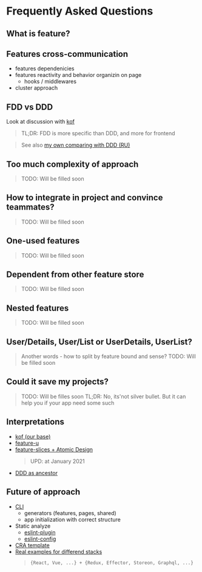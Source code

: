 # Frequently Asked Questions

## What is feature?


## Features cross-communication
- features dependenicies
- features reactivity and behavior organizin on page
   - hooks / middlewares
- cluster approach

## FDD vs DDD
Look at discussion with [kof](https://github.com/kof/feature-driven-architecture/issues/13)

> TL;DR: FDD is more specific than DDD, and more for frontend

> See also [my own comparing with DDD (RU)](https://www.notion.so/Frontend-Architecture-2aee8b123a2540958526419267cf7b32)

## Too much complexity of approach
> TODO: Will be filled soon

## How to integrate in project and convince teammates?
> TODO: Will be filled soon

## One-used features
> TODO: Will be filled soon

## Dependent from other feature store
> TODO: Will be filled soon

## Nested features
> TODO: Will be filled soon

## User/Details, User/List or UserDetails, UserList?
> Another words - how to split by feature bound and sense?
> TODO: Will be filled soon

## Could it save my projects?
> TODO: Will be filles soon
> TL;DR: No, its'not silver bullet. But it can help you if your app need some such

## Interpretations
- [kof (our base)](https://github.com/kof/feature-driven-architecture)
- [feature-u](https://feature-u.js.org/)
- [feature-slices + Atomic Design](https://featureslices.dev/)
  > UPD: at January 2021
- [DDD as ancestor](https://medium.com/ssense-tech/domain-driven-design-everything-you-always-wanted-to-know-about-it-but-were-afraid-to-ask-a85e7b74497a)

## Future of approach
- [CLI](https://github.com/feature-driven/cli)
   - generators (features, pages, shared)
   - app initialization with correct structure
- Static analyze
   - [eslint-plugin](https://github.com/feature-driven/eslint-plugin)
   - [eslint-config](https://github.com/feature-driven/eslint-config)
- [CRA template](https://github.com/feature-driven/cra-template)
- [Real examples for differend stacks](https://github.com/ani-team/github-client)
   >  `{React, Vue, ...} + {Redux, Effector, Storeon, Graphql, ...}`
